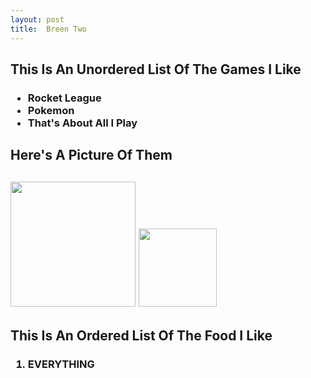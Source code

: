 ```yaml
---
layout: post
title:  Breen Two
---
```

<html>
<head>
<title>
<h1>This Is Me</h1>
</title>
<h2>This Is An Unordered List Of The Games I Like</h2>
<h3>
<ul>
<li>
Rocket League
</li>
<li>
Pokemon
</li>
<li>
That's About All I Play
</li>
</ul>
</h3>
<h2>Here's A Picture Of Them<h2>
 <img src="http://vignette1.wikia.nocookie.net/adventuretimewithfinnandjake/images/c/c2/Pokemon-logo.jpg/revision/latest?cb=20130307192515" width="200px"/>
 <img src="http://vignette1.wikia.nocookie.net/rocketleague/images/3/32/Rocket_League_Logo.png/revision/latest?cb=20150611180530" width="125px"/>
 <br>
<body>
<h2>This Is An Ordered List Of The Food I Like</h2>
<h3>
<ol>

<li>
EVERYTHING
</li>
</ol>
</h3>
</body>
